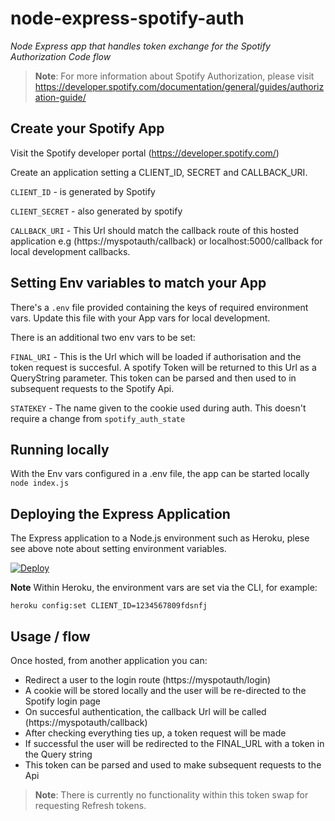 # node-express-spotify-auth
*Node Express app that handles token exchange for the Spotify Authorization Code flow*

> **Note**: For more information about Spotify Authorization, please visit https://developer.spotify.com/documentation/general/guides/authorization-guide/

## Create your Spotify App
Visit the Spotify developer portal (https://developer.spotify.com/) 

Create an application setting a CLIENT_ID, SECRET and CALLBACK_URI. 

`CLIENT_ID` - is generated by Spotify

`CLIENT_SECRET` - also generated by spotify

`CALLBACK_URI` - This Url should match the callback route of this hosted application 
  e.g (https://myspotauth/callback) or localhost:5000/callback for local development callbacks.

## Setting Env variables to match your App
There's a `.env` file provided containing the keys of required environment vars. 
Update this file with your App vars for local development.

There is an additional two env vars to be set:

`FINAL_URI` - This is the Url which will be loaded if authorisation and the token request is succesful. 
A spotify Token will be returned to this Url as a QueryString parameter. This token can be parsed and then used to in subsequent requests to the Spotify Api.

`STATEKEY` - The name given to the cookie used during auth. 
This doesn't require a change from `spotify_auth_state`

## Running locally
With the Env vars configured in a .env file, the app can be started locally `node index.js`

## Deploying the Express Application
The Express application to a Node.js environment such as Heroku, plese see above note about setting environment variables.

[![Deploy](https://www.herokucdn.com/deploy/button.svg)](https://heroku.com/deploy?template=https://github.com/bedechrissy/node-express-spotify-auth)

**Note**
Within Heroku, the environment vars are set via the CLI, for example: 

`heroku config:set CLIENT_ID=1234567809fdsnfj`


## Usage / flow
Once hosted, from another application you can:

* Redirect a user to the login route (https://myspotauth/login)
* A cookie will be stored locally and the user will be re-directed to the Spotify login page
* On succesful authentication, the callback Url will be called (https://myspotauth/callback)
* After checking everything ties up, a token request will be made
* If successful the user will be redirected to the FINAL_URL with a token in the Query string
* This token can be parsed and used to make subsequent requests to the Api

> **Note**: There is currently no functionality within this token swap for requesting Refresh tokens.
